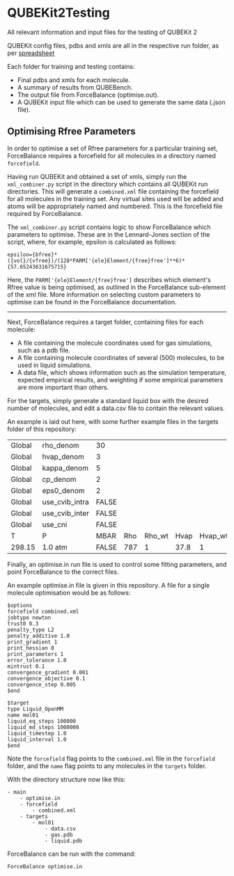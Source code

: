 # QUBEKit2Testing

All relevant information and input files for the testing of QUBEKit 2

QUBEKit config files, pdbs and xmls are all in the respective run folder, as per [spreadsheet](https://docs.google.com/spreadsheets/d/1KZ-0dXBqrnCeB0vvlfhA43mnr9Qea1sqMtXZcY3ksnY/edit#gid=0)


Each folder for training and testing contains:
 * Final pdbs and xmls for each molecule.
 * A summary of results from QUBEBench.
 * The output file from ForceBalance (optimise.out).
 * A QUBEKit input file which can be used to generate the same data (.json file).


## Optimising Rfree Parameters

In order to optimise a set of Rfree parameters for a particular training set, ForceBalance requires a forcefield for all molecules in a directory named `forcefield`.

Having run QUBEKit and obtained a set of xmls, simply run the `xml_combiner.py` script in the directory which contains all QUBEKit run directories.
This will generate a `combined.xml` file containing the forcefield for all molecules in the training set. 
Any virtual sites used will be added and atoms will be appropriately named and numbered.
This is the forcefield file required by ForceBalance.

The `xml_combiner.py` script contains logic to show ForceBalance which parameters to optimise.
These are in the Lennard-Jones section of the script, where, for example, epsilon is calculated as follows:

```epsilon={bfree}*({vol}/{vfree})/(128*PARM['{ele}Element/{free}free']**6)*{57.65243631675715}```

Here, the `PARM['{ele}Element/{free}free']` describes which element's Rfree value is being optimised, as outlined in the ForceBalance sub-element of the xml file.
More information on selecting custom parameters to optimise can be found in the ForceBalance documentation.

---

Next, ForceBalance requires a target folder, containing files for each molecule:

* A file containing the molecule coordinates used for gas simulations, such as a pdb file.
* A file containing molecule coordinates of several (500) molecules, to be used in liquid simulations.
* A data file, which shows information such as the simulation temperature, expected empirical results, and weighting if some empirical parameters are more important than others. 

For the targets, simply generate a standard liquid box with the desired number of molecules, and edit a data.csv file to contain the relevant values.

An example is laid out here, with some further example files in the targets folder of this repository:

||||||||
|---|---|---|---|---|---|---|
Global|rho_denom|30|||||
Global|hvap_denom|3
Global|kappa_denom|5
Global|cp_denom|2
Global|eps0_denom|2
Global|use_cvib_intra|FALSE
Global|use_cvib_inter|FALSE
Global|use_cni|FALSE
T|P|MBAR|Rho|Rho_wt|Hvap|Hvap_wt
298.15|1.0 atm|FALSE|787|1|37.8|1


Finally, an optimise.in run file is used to control some fitting parameters, and point ForceBalance to the correct files.

An example optimise.in file is given in this repository. A file for a single molecule optimisation would be as follows:

```
$options
forcefield combined.xml
jobtype newton
trust0 0.3
penalty_type L2
penalty_additive 1.0
print_gradient 1
print_hessian 0
print_parameters 1
error_tolerance 1.0
mintrust 0.1
convergence_gradient 0.001
convergence_objective 0.1
convergence_step 0.005
$end

$target
type Liquid_OpenMM
name mol01
liquid_eq_steps 100000
liquid_md_steps 1000000
liquid_timestep 1.0
liquid_interval 1.0
$end
```

Note the `forcefield` flag points to the `combined.xml` file in the `forcefield` folder, 
and the `name` flag points to any molecules in the `targets` folder. 

With the directory structure now like this:

    - main
        - optimise.in
        - forcefield
            - combined.xml
        - targets
            - mol01
                - data.csv
                - gas.pdb
                - liquid.pdb

ForceBalance can be run with the command:

    ForceBalance optimise.in
